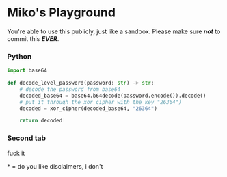 # Miko's Playground
You're able to use this publicly, just like a sandbox. Please make sure ***not*** to commit this ***EVER***.

<!-- tabs:start -->

### Python

```py
import base64

def decode_level_password(password: str) -> str:
    # decode the password from base64
    decoded_base64 = base64.b64decode(password.encode()).decode()
    # put it through the xor cipher with the key "26364")
    decoded = xor_cipher(decoded_base64, "26364")

    return decoded
```

### Second tab

fuck it

<!-- tabs:end -->

\* = do you like disclaimers, i don't